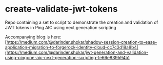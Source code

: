# create-validate-jwt-tokens
Repo containing a set to script to demonstrate the creation and validation of JWT tokens in Ping AIC using next generation scripting

Accompanying blog is here: [https://medium.com/@darinder.shokar/shadow-session-creation-to-ease-application-migration-to-forgerock-identity-cloud-cc7c3d18a8b4](https://medium.com/@darinder.shokar/jwt-generation-and-validation-using-pingone-aic-next-generation-scripting-fe66e839594b)
